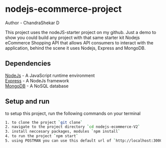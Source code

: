 # nodejs-ecommerce-project

Author - ChandraShekar D

This project uses the nodeJS-starter project on my github.
Just a demo to show you could build any project with that same starter kit
Nodejs eCommerce Shopping API that allows API consumers to interact with the application, behind the scene it uses Nodejs, Express and MongoDB.

## Dependencies

[NodeJs](https://nodejs.org/en/) - A JavaScript runtime environment\
[Express](https://expressjs.com/) - A NodeJs framework\
[MongoDB](https://www.mongodb.com/) - A NoSQL database

## Setup and run

to setup this project, run the following commands on your terminal

```bash
1. to clone the project `git clone`
2. navigate to the project directory `cd nodejs-ecommerce-V2`
3. install neccesary packages, modules `npm install`
4. to run the project `npm start`
5. using POSTMAN you can use this default url of `http://localhost:3000`
```

